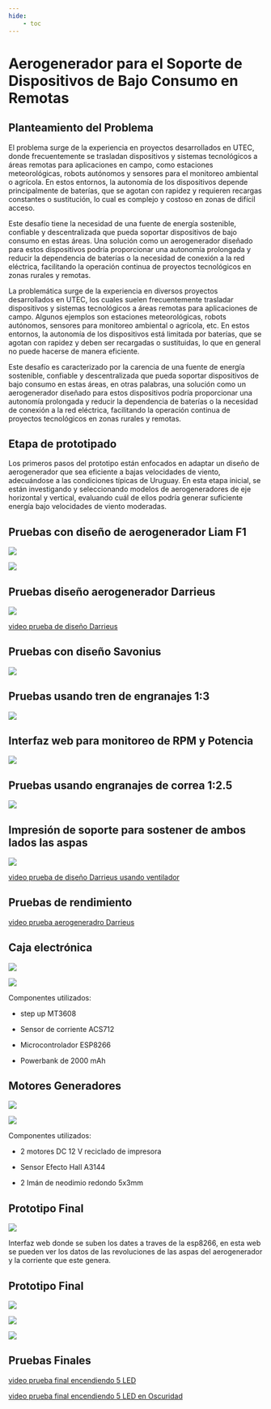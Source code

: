 ```yaml
---
hide:
    - toc
---
```


# Aerogenerador para el Soporte de Dispositivos de Bajo Consumo en Remotas

## Planteamiento del Problema

El problema surge de la experiencia en proyectos desarrollados en UTEC, donde frecuentemente se trasladan dispositivos y sistemas tecnológicos a áreas remotas para aplicaciones en campo, como estaciones meteorológicas, robots autónomos y sensores para el monitoreo ambiental o agrícola. En estos entornos, la autonomía de los dispositivos depende principalmente de baterías, que se agotan con rapidez y requieren recargas constantes o sustitución, lo cual es complejo y costoso en zonas de difícil acceso.

Este desafío tiene la necesidad de una fuente de energía sostenible, confiable y descentralizada que pueda soportar dispositivos de bajo consumo en estas áreas. Una solución como un aerogenerador diseñado para estos dispositivos podría proporcionar una autonomía prolongada y reducir la dependencia de baterías o la necesidad de conexión a la red eléctrica, facilitando la operación continua de proyectos tecnológicos en zonas rurales y remotas.

La problemática surge de la experiencia en diversos proyectos desarrollados en UTEC, los cuales suelen frecuentemente trasladar dispositivos y sistemas tecnológicos a áreas remotas para aplicaciones de campo. Algunos ejemplos son estaciones meteorológicas, robots autónomos, sensores para monitoreo ambiental o agrícola, etc. En estos entornos, la autonomía de los dispositivos está limitada por baterías, que se agotan con rapidez y deben ser recargadas o sustituidas, lo que en general no puede hacerse de manera eficiente.

Este desafío es caracterizado por la carencia de una fuente de energía sostenible, confiable y descentralizada que pueda soportar dispositivos de bajo consumo en estas áreas, en otras palabras, una solución como un aerogenerador diseñado para estos dispositivos podría proporcionar una autonomía prolongada y reducir la dependencia de baterías o la necesidad de conexión a la red eléctrica, facilitando la operación continua de proyectos tecnológicos en zonas rurales y remotas.

## Etapa de prototipado

Los primeros pasos del prototipo están enfocados en adaptar un diseño de aerogenerador que sea eficiente a bajas velocidades de viento, adecuándose a las condiciones típicas de Uruguay. En esta etapa inicial, se están investigando y seleccionando modelos de aerogeneradores de eje horizontal y vertical, evaluando cuál de ellos podría generar suficiente energía bajo velocidades de viento moderadas.

## Pruebas con diseño de aerogenerador Liam F1

![](../images/proyecto/image_00.jpg)

![](../images/MT07/image_04.jpg)

## Pruebas diseño aerogenerador Darrieus

![](../images/proyecto/image_01.jpg)

[video prueba de diseño Darrieus](../images/proyecto/video_00.mp4)

## Pruebas con diseño Savonius

![](../images/proyecto/image_02.jpg)

## Pruebas usando tren de engranajes 1:3

![](../images/proyecto/image_03.jpg)

 
## Interfaz web para monitoreo de RPM y Potencia

![](../images/MT07/image_05.png)

## Pruebas usando engranajes de correa 1:2.5

![](../images/proyecto/image_04.png)

## Impresión de soporte para sostener de ambos lados las aspas

![](../images/proyecto/image_05.jpg)

[video prueba de diseño Darrieus usando ventilador](../images/proyecto/video_01.mp4)

## Pruebas de rendimiento

[video prueba aerogeneradro Darrieus ](../images/proyecto/video_02.mp4)

## Caja electrónica

![](../images/proyecto/image_06.jpg)

![](../images/proyecto/image_07.jpg)

Componentes utilizados:

- step up MT3608 

- Sensor de corriente ACS712

- Microcontrolador ESP8266

- Powerbank de 2000 mAh

## Motores Generadores

![](../images/proyecto/image_09.jpg)

![](../images/proyecto/image_10.jpg)

Componentes utilizados:

- 2 motores DC 12 V reciclado de impresora

- Sensor Efecto Hall A3144

- 2 Imán de neodimio redondo 5x3mm

## Prototipo Final

![](../images/proyecto/image_15.jpg)

Interfaz web donde se suben los dates a traves de la esp8266, en esta web se pueden ver los datos de las revoluciones de las aspas del aerogenerador y la corriente que este genera.

## Prototipo Final

![](../images/proyecto/image_11.jpg)

![](../images/proyecto/image_12.jpg)

![](../images/proyecto/image_13.jpg)

## Pruebas Finales

[video prueba final encendiendo 5 LED](../images/proyecto/video_03.mp4)

[video prueba final encendiendo 5 LED en Oscuridad](../images/proyecto/video_04.mp4)



